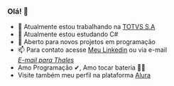 ### Olá! 👋
- 🔭 Atualmente estou trabalhando na <a href="https://www.totvs.com">TOTVS S.A</a>
- 🌱 Atualmente estou estudando C# 
- 💬 Aberto para novos projetos em programação
- 📫 Para contato acesse <a href="https://www.linkedin.com/in/thales-henrique-b027aa206/">Meu Linkedin</a> ou via e-mail <address><a href="mailto:thaleshpied@gmail.com">E-mail para Thales</a></address>
- Amo Programação ✔, Amo tocar bateria 🥁🎶
- Visite também meu perfil na plataforma <a href="https://cursos.alura.com.br/user/thales-piedade">Alura</a> 

<!--
**thaleshpied/thaleshpied** is a ✨ _special_ ✨ repository because its `README.md` (this file) appears on your GitHub profile.

Here are some ideas to get you started:

- 🔭 Atualmente estou trabalhando na @TOTVS
- 🌱 Atualmente estou estudando C# 
- 💬 Aberto para novos projetos em programação
- 📫 Para contatos acesse <a href="https://www.linkedin.com/in/thales-henrique-b027aa206/">Linkedin</a>
- 😄 Pronouns: ...
- ⚡ Fun fact: ...
-->
